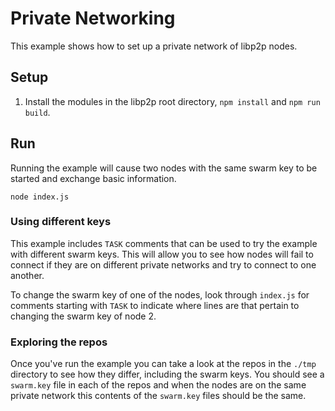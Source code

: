 # Private Networking
This example shows how to set up a private network of libp2p nodes.

## Setup
1. Install the modules in the libp2p root directory, `npm install` and `npm run build`.

## Run
Running the example will cause two nodes with the same swarm key to be started and exchange basic information.

```
node index.js
```

### Using different keys
This example includes `TASK` comments that can be used to try the example with different swarm keys. This will
allow you to see how nodes will fail to connect if they are on different private networks and try to connect to
one another.

To change the swarm key of one of the nodes, look through `index.js` for comments starting with `TASK` to indicate
where lines are that pertain to changing the swarm key of node 2.

### Exploring the repos
Once you've run the example you can take a look at the repos in the `./tmp` directory to see how they differ, including
the swarm keys. You should see a `swarm.key` file in each of the repos and when the nodes are on the same private network
this contents of the `swarm.key` files should be the same.
